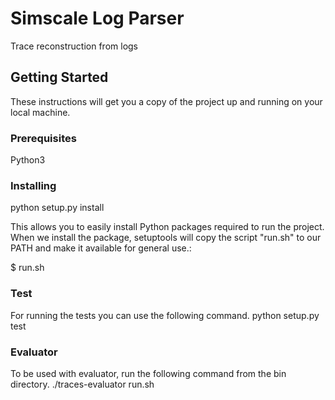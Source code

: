 # Simscale Log Parser

Trace reconstruction from logs

## Getting Started
These instructions will get you a copy of the project up and running on your local machine.

### Prerequisites
Python3

### Installing
python setup.py install

This allows you to easily install Python packages required to run the project.
When we install the package, setuptools will copy the script "run.sh" to our PATH and make it available for general use.:

$ run.sh

### Test
For running the tests you can use the following command.
python setup.py test

### Evaluator
To be used with evaluator, run the following command from the bin directory.
./traces-evaluator run.sh
